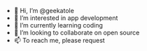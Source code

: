 - 👋 Hi, I’m @geekatole
- 👀 I’m interested in app development
- 🌱 I’m currently learning coding
- 💞️ I’m looking to collaborate on open source
- 📫 To reach me, please request

<!---
geekatole/geekatole is a ✨ special ✨ repository because its `README.md` (this file) appears on your GitHub profile.
You can click the Preview link to take a look at your changes.
--->
